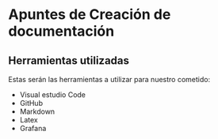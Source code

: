 # Apuntes de Creación de documentación
## Herramientas utilizadas

Estas serán las herramientas a utilizar para nuestro cometido:
- Visual estudio Code
- GitHub
- Markdown
- Latex
- Grafana